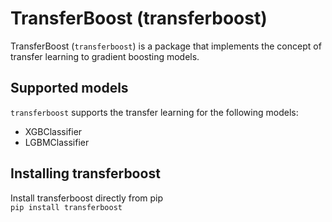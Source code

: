 # TransferBoost (transferboost)

TransferBoost (`transferboost`) is a package that implements the concept of transfer learning 
to gradient boosting models.<br>

## Supported models
`transferboost` supports the transfer learning for the following models:<br>
- XGBClassifier<br>
- LGBMClassifier<br>

## Installing transferboost
Install transferboost directly from pip<br>
`pip install transferboost`